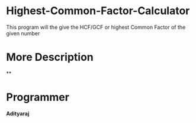 # Highest-Common-Factor-Calculator
This program will the give the HCF/GCF or highest Common Factor of the given number

# More Description
**

# Programmer
**Adityaraj**
